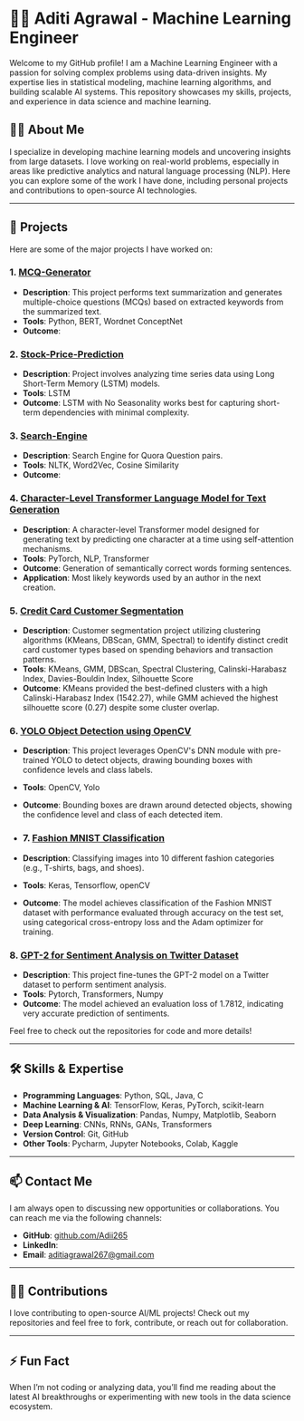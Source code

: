 # 👨‍💻 Aditi Agrawal  - Machine Learning Engineer

Welcome to my GitHub profile! I am a Machine Learning Engineer with a passion for solving complex problems using data-driven insights. My expertise lies in statistical modeling, machine learning algorithms, and building scalable AI systems. This repository showcases my skills, projects, and experience in data science and machine learning.

## 🧑‍💻 About Me

I specialize in developing machine learning models and uncovering insights from large datasets. I love working on real-world problems, especially in areas like predictive analytics and natural language processing (NLP). Here you can explore some of the work I have done, including personal projects and contributions to open-source AI technologies.

---

## 🚀 Projects

Here are some of the major projects I have worked on:

### 1. [MCQ-Generator](https://github.com/Adii265/MCQ-Generator)
- **Description**: This project performs text summarization and generates multiple-choice questions (MCQs) based on extracted keywords from the summarized text.
- **Tools**: Python, BERT, Wordnet ConceptNet
- **Outcome**: 

### 2. [Stock-Price-Prediction](https://github.com/Adii265/Stock-Price-Prediction)
- **Description**: Project involves analyzing time series data using Long Short-Term Memory (LSTM) models.
- **Tools**: LSTM
- **Outcome**: LSTM with No Seasonality works best for capturing short-term dependencies with minimal complexity.

### 3. [Search-Engine](https://github.com/Adii265/Search-Engine)
- **Description**: Search Engine for Quora Question pairs.
- **Tools**: NLTK, Word2Vec, Cosine Similarity
- **Outcome**: 

### 4. [Character-Level Transformer Language Model for Text Generation](https://github.com/Adii265/Character-Level-Transformer-Language-Model-for-Text-Generation)
- **Description**: A character-level Transformer model designed for generating text by predicting one character at a time using self-attention mechanisms.
- **Tools**: PyTorch, NLP, Transformer
- **Outcome**: Generation of semantically correct words forming sentences.
- **Application**: Most likely keywords used by an author in the next creation.

### 5. [Credit Card Customer Segmentation](https://github.com/Adii265/Credit-Card-Customer-Segmentation)
- **Description**: Customer segmentation project utilizing clustering algorithms (KMeans, DBScan, GMM, Spectral) to identify distinct credit card customer types based on spending behaviors and transaction patterns.
- **Tools**: KMeans, GMM, DBScan, Spectral Clustering, Calinski-Harabasz Index, Davies-Bouldin Index, Silhouette Score
- **Outcome**: KMeans provided the best-defined clusters with a high Calinski-Harabasz Index (1542.27), while GMM achieved the highest silhouette score (0.27) despite some cluster overlap.
  
### 6. [YOLO Object Detection using OpenCV](https://github.com/Adii265/CNN_Projects/tree/main/Object%20Detection)
- **Description**: This project leverages OpenCV's DNN module with pre-trained YOLO to detect objects, drawing bounding boxes with confidence levels and class labels.
- **Tools**: OpenCV, Yolo
- **Outcome**: Bounding boxes are drawn around detected objects, showing the confidence level and class of each detected item.

- ### 7. [Fashion MNIST Classification](https://github.com/Adii265/CNN_Projects/tree/main/Classification%20of%20Fashion%20Mnist)
- **Description**: Classifying images into 10 different fashion categories (e.g., T-shirts, bags, and shoes).
- **Tools**: Keras, Tensorflow, openCV
- **Outcome**: The model achieves classification of the Fashion MNIST dataset with performance evaluated through accuracy on the test set, using categorical cross-entropy loss and the Adam optimizer for training.
  
### 8. [GPT-2 for Sentiment Analysis on Twitter Dataset](https://github.com/Adii265/LLMs)
- **Description**: This project fine-tunes the GPT-2 model on a Twitter dataset to perform sentiment analysis.
- **Tools**: Pytorch, Transformers, Numpy
- **Outcome**: The model achieved an evaluation loss of 1.7812, indicating very accurate prediction of sentiments.



Feel free to check out the repositories for code and more details!



---

## 🛠️ Skills & Expertise

- **Programming Languages**: Python, SQL, Java, C
- **Machine Learning & AI**: TensorFlow, Keras, PyTorch, scikit-learn
- **Data Analysis & Visualization**: Pandas, Numpy, Matplotlib, Seaborn
- **Deep Learning**: CNNs, RNNs, GANs, Transformers
- **Version Control**: Git, GitHub
- **Other Tools**: Pycharm, Jupyter Notebooks, Colab, Kaggle

---

## 📫 Contact Me

I am always open to discussing new opportunities or collaborations. You can reach me via the following channels:

- **GitHub**: [github.com/Adii265](https://github.com/Adii265)
- **LinkedIn**: []()
- **Email**: [aditiagrawal267@gmail.com](aditiagrawal267@gmail.com)

---

## 👨‍💻 Contributions

I love contributing to open-source AI/ML projects! Check out my repositories and feel free to fork, contribute, or reach out for collaboration.

---

## ⚡ Fun Fact

When I’m not coding or analyzing data, you’ll find me reading about the latest AI breakthroughs or experimenting with new tools in the data science ecosystem.


